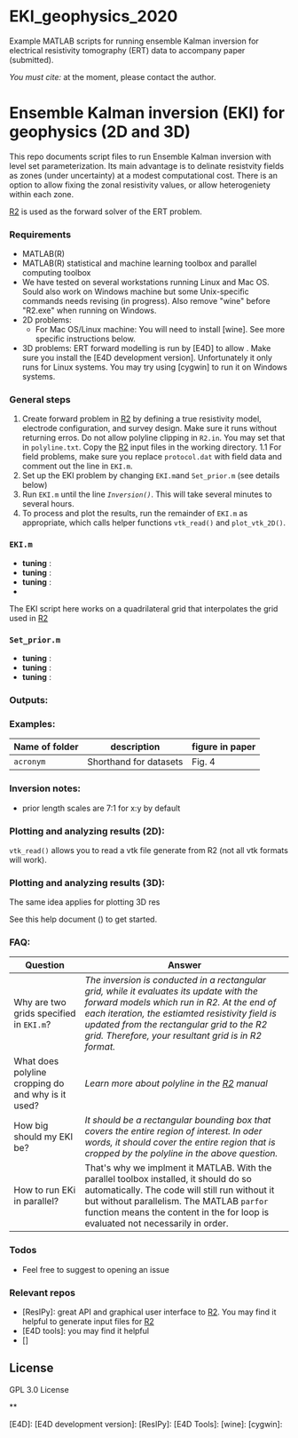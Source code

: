 # EKI_geophysics_2020
Example MATLAB scripts for running ensemble Kalman inversion for electrical resistivity tomography (ERT) data to accompany paper (submitted).

*You must cite:* at the moment, please contact the author. 

# Ensemble Kalman inversion (EKI) for geophysics (2D and 3D)

This repo documents script files to run Ensemble Kalman inversion with level set parameterization. Its main advantage is to delinate resistvity fields as zones (under uncertainty) at a modest computational cost. There is an option to allow fixing the zonal resistivity values, or allow heterogeniety within each zone.

[R2] is used as the forward solver of the ERT problem.

### Requirements
- MATLAB(R) 
- MATLAB(R) statistical and machine learning toolbox and parallel computing toolbox
- We have tested on several workstations running Linux and Mac OS. Sould also work on Windows machine but some Unix-specific commands needs revising (in progress). Also remove "wine" before "R2.exe" when running on Windows.
- 2D problems:
  - For Mac OS/Linux machine: You will need to install [wine]. See more specific instructions below.
- 3D problems: ERT forward modelling is run by [E4D] to allow . Make sure you install the [E4D development version]. Unfortunately it only runs for Linux systems. You may try using [cygwin] to run it on Windows systems.

### General steps
1. Create forward problem in [R2] by defining a true resistivity model, electrode configuration, and survey design. Make sure it runs without returning erros. Do not allow polyline clipping in `R2.in`. You may set that in `polyline.txt`. Copy the [R2] input files in the working directory.
1.1 For field problems, make sure you replace `protocol.dat` with field data and comment out the line in `EKI.m`.
2. Set up the EKI problem by changing `EKI.m`and `Set_prior.m` (see details below)
3. Run `EKI.m` until the line *`Inversion()`*. This will take several minutes to several hours.
4. To process and plot the results, run the remainder of `EKI.m` as appropriate, which calls helper functions `vtk_read()` and `plot_vtk_2D()`.

### `EKI.m`
- **tuning** : 
- **tuning** : 
- **tuning** : 
- 

The EKI script here works on a quadrilateral grid that interpolates the grid used in [R2]

### `Set_prior.m`
- **tuning** : 
- **tuning** : 
- **tuning** : 

### Outputs:


### Examples:
 Name of folder | description | figure in paper
 ---|---|---
`acronym` | Shorthand for datasets | Fig. 4

### Inversion notes:
- prior length scales are 7:1 for x:y by default

### Plotting and analyzing results (2D):


`vtk_read()` allows you to read a vtk file generate from R2 (not all vtk formats will work).

### Plotting and analyzing results (3D):
The same idea applies for plotting 3D res

See this help document () to get started.

### FAQ:

| Question | Answer |
| ------ | ------ |
Why are two grids specified in `EKI.m`? | *The inversion is conducted in a rectangular grid, while it evaluates its update with the forward models which run in R2. At the end of each iteration, the estiamted resistivity field is updated from the rectangular grid to the R2 grid. Therefore, your resultant grid is in R2 format.*
What does polyline cropping do and why is it used? | *Learn more about polyline in the [R2] manual*
How big should my EKI be? | *It should be a rectangular bounding box that covers the entire region of interest. In oder words, it should cover the entire region that is cropped by the polyline in the above question.*
How to run EKi in parallel? | That's why we implment it MATLAB. With the parallel toolbox installed, it should do so automatically. The code will still run without it but without parallelism. The MATLAB `parfor` function means the content in the for loop is evaluated not necessarily in order.


### Todos

 - Feel free to suggest to opening an issue

### Relevant repos
 - [ResIPy]: great API and graphical user interface to [R2]. You may find it helpful to generate input files for [R2]
 - [E4D tools]: you may find it helpful
 - []
 

License
----

GPL 3.0 License

**

[//]: # (These are reference links used in the body of this note and get stripped out when the markdown processor does its job. There is no need to format nicely because it shouldn't be seen. Thanks SO - http://stackoverflow.com/questions/4823468/store-comments-in-markdown-syntax)

   [R2]: <https://github.com/joemccann/dillinger>
   [E4D]:
   [E4D development version]:
   [ResIPy]:
   [E4D Tools]:
   [wine]:
   [cygwin]:
   
   

